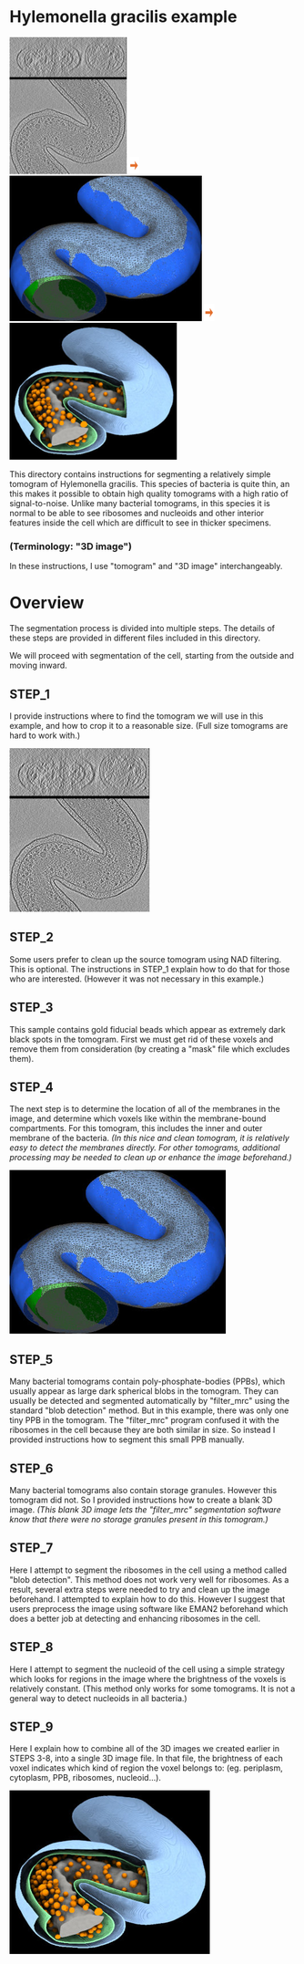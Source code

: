 Hylemonella gracilis example
============================

<img src="./images/orig_crop_XZ_view_XY_view_LR.jpg" title="original tomogram slized in the XZ and XY directions" height=240>  <img src="../../images/rightarrow.svg" height=30>  <img src="./images/membrane_tilt_inner+outer+poincloud_clipped_mesh_LR.jpg" title="interpolated polygon meshes. detected membranes are dark blue and green" height=255>  <img src="../../images/rightarrow.svg" height=30>  <img src="./images/segmentation_occ_bbg_LR.jpg" title="complete segmentation" height=240>


This directory contains instructions for segmenting a relatively simple tomogram
of Hylemonella gracilis.  This species of bacteria is quite thin, an this
makes it possible to obtain high quality tomograms with a high ratio
of signal-to-noise.  Unlike many bacterial tomograms, in this species
it is normal to be able to see ribosomes and nucleoids and other interior
features inside the cell which are difficult to see in thicker specimens.


### (Terminology: "3D image")

In these instructions, I use "tomogram" and "3D image" interchangeably.



# Overview

The segmentation process is divided into multiple steps.
The details of these steps are provided in different files included
in this directory.

We will proceed with segmentation of the cell, starting from the outside
and moving inward.

## STEP_1
I provide instructions where to find the tomogram we will use in this example,
and how to crop it to a reasonable size.  (Full size tomograms
are hard to work with.)

![original tomogram slized in the XZ and XY directions](./images/orig_crop_XZ_view_XY_view_LR.jpg)

## STEP_2
Some users prefer to clean up the source tomogram using NAD filtering.
This is optional.  The instructions in STEP_1 explain how to do that
for those who are interested.
(However it was not necessary in this example.)

## STEP_3
This sample contains gold fiducial beads which appear as extremely dark
black spots in the tomogram.  First we must get rid of these voxels and
remove them from consideration (by creating a "mask" file which excludes them).

## STEP_4
The next step is to determine the location of all of the membranes in the
image, and determine which voxels like within the membrane-bound compartments.
For this tomogram, this includes the inner and outer membrane of the bacteria.
*(In this nice and clean tomogram, it is relatively easy to detect the
membranes directly.  For other tomograms, additional processing may be needed to
clean up or enhance the image beforehand.)*

![interpolated polygon meshes. detected membranes are dark blue](./images/membrane_tilt_inner+outer+poincloud_clipped_mesh_LR.jpg)

## STEP_5
Many bacterial tomograms contain poly-phosphate-bodies (PPBs), which usually
appear as large dark spherical blobs in the tomogram.  They can usually be
detected and segmented automatically by "filter_mrc" using the standard
"blob detection" method.  But in this example, there was only one tiny
PPB in the tomogram.  The "filter_mrc" program confused it with the
ribosomes in the cell because they are both similar in size.
So instead I provided instructions how to segment this small PPB manually.

## STEP_6
Many bacterial tomograms also contain storage granules.  However this tomogram
did not.  So I provided instructions how to create a blank 3D image.
*(This blank 3D image lets the "filter_mrc" segmentation software know
that there were no storage granules present in this tomogram.)*

## STEP_7
Here I attempt to segment the ribosomes in the cell using a method called
"blob detection".  This method does not work very well for ribosomes.
As a result, several extra steps were needed to try and clean up the image
beforehand.  I attempted to explain how to do this.
However I suggest that users preprocess the image using software like EMAN2
beforehand which does a better job at detecting and enhancing ribosomes
in the cell.

## STEP_8
Here I attempt to segment the nucleoid of the cell using a simple strategy
which looks for regions in the image where the brightness of the voxels
is relatively constant.  (This method only works for some tomograms.
It is not a general way to detect nucleoids in all bacteria.)

## STEP_9
Here I explain how to combine all of the 3D images we created earlier
in STEPS 3-8, into a single 3D image file.  In that file, the brightness
of each voxel indicates which kind of region the voxel belongs to:
(eg. periplasm, cytoplasm, PPB, ribosomes, nucleoid...).

![complete segmentation](./images/segmentation_occ_bbg_LR.jpg)
